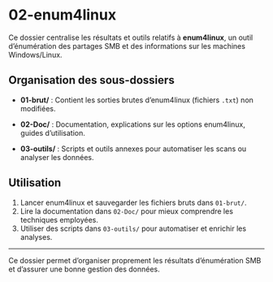 # 02-enum4linux

Ce dossier centralise les résultats et outils relatifs à **enum4linux**, un outil d’énumération des partages SMB et des informations sur les machines Windows/Linux.

## Organisation des sous-dossiers

- **01-brut/** : Contient les sorties brutes d’enum4linux (fichiers `.txt`) non modifiées.

- **02-Doc/** : Documentation, explications sur les options enum4linux, guides d’utilisation.

- **03-outils/** : Scripts et outils annexes pour automatiser les scans ou analyser les données.

## Utilisation

1. Lancer enum4linux et sauvegarder les fichiers bruts dans `01-brut/`.
2. Lire la documentation dans `02-Doc/` pour mieux comprendre les techniques employées.
3. Utiliser des scripts dans `03-outils/` pour automatiser et enrichir les analyses.

---

Ce dossier permet d’organiser proprement les résultats d’énumération SMB et d’assurer une bonne gestion des données.

